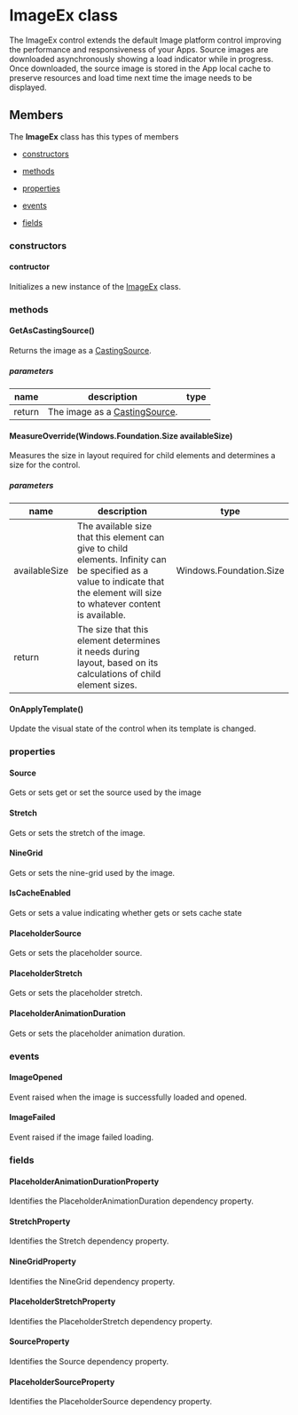 
# ImageEx class

The ImageEx control extends the default Image platform control improving the performance and responsiveness of your Apps.            Source images are downloaded asynchronously showing a load indicator while in progress.
            Once downloaded, the source image is stored in the App local cache to preserve resources and load time next time the image needs to be displayed.

## Members

The **ImageEx** class has this types of members

* [constructors](#constructors)

* [methods](#methods)

* [properties](#properties)

* [events](#events)

* [fields](#fields)

### constructors

#### contructor

Initializes a new instance of the [ImageEx](Microsoft_Toolkit_Uwp_UI_Controls_ImageEx.md) class.

### methods

#### GetAsCastingSource()

Returns the image as a [CastingSource](https://msdn.microsoft.com/library/windows/apps/Windows.Media.Casting.CastingSource).

##### parameters



| name | description | type || --- | --- | --- || return |The image as a [CastingSource](https://msdn.microsoft.com/library/windows/apps/Windows.Media.Casting.CastingSource). |
#### MeasureOverride(Windows.Foundation.Size availableSize)

Measures the size in layout required for child elements and determines a size for the control.

##### parameters



| name | description | type || --- | --- | --- || availableSize | The available size that this element can give to child elements. Infinity can be specified as a value to indicate that the element will size to whatever content is available. | Windows.Foundation.Size || return |The size that this element determines it needs during layout, based on its calculations of child element sizes. |
#### OnApplyTemplate()

Update the visual state of the control when its template is changed.

### properties

#### Source

Gets or sets get or set the source used by the image

#### Stretch

Gets or sets the stretch of the image.

#### NineGrid

Gets or sets the nine-grid used by the image.

#### IsCacheEnabled

Gets or sets a value indicating whether gets or sets cache state

#### PlaceholderSource

Gets or sets the placeholder source.

#### PlaceholderStretch

Gets or sets the placeholder stretch.

#### PlaceholderAnimationDuration

Gets or sets the placeholder animation duration.

### events

#### ImageOpened

Event raised when the image is successfully loaded and opened.

#### ImageFailed

Event raised if the image failed loading.

### fields

#### PlaceholderAnimationDurationProperty

Identifies the PlaceholderAnimationDuration dependency property.

#### StretchProperty

Identifies the Stretch dependency property.

#### NineGridProperty

Identifies the NineGrid dependency property.

#### PlaceholderStretchProperty

Identifies the PlaceholderStretch dependency property.

#### SourceProperty

Identifies the Source dependency property.

#### PlaceholderSourceProperty

Identifies the PlaceholderSource dependency property.
